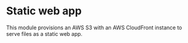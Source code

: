 # Static web app

This module provisions an AWS S3 with an AWS CloudFront instance to serve files as a static web app.
